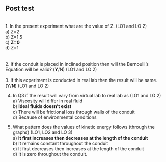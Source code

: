 ## Post test
<br>
1.	In the present experiment what are the value of Z. (LO1 and LO 2)<br>
a)	Z=2<br>
b)	Z=1.5<br>
c)	<b>Z=0</b><br>
d)	Z=1<br>
<br><br>
2.	If the conduit is placed in inclined position then will the Bernoulli’s Equation will be valid? (<b>Y</b>/N) (LO1 and LO 2)
<br><br>
3.	If this experiment is conducted in real lab then the result will be same. (Y/<b>N</b>) (LO1 and LO 2)<br>

4.	In Q3 if the result will vary from virtual lab to real lab as (LO1 and LO 2)<br>
a)	Viscosity will differ in real fluid<br>
b)	<b>Ideal fluids doesn’t exist</b><br>
c)	There will be frictional loss through walls of the conduit<br>
d)	Because of environmental conditions<br>


5.	What pattern does the values of kinetic energy follows (through the graphs) (LO1, LO2 and LO 3)<br>
a)	<b>It first increases then decreases at the length of the conduit<br></b>
b)	It remains constant throughout the conduit<br>
c)	It first decreases then increases at the length of the conduit<br>
d)	It is zero throughout the conduit.<br>
